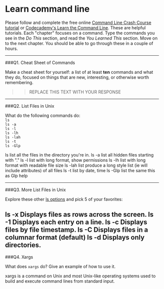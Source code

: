 # Learn command line

Please follow and complete the free online [Command Line Crash Course
tutorial](https://web.archive.org/web/20160708171659/http://cli.learncodethehardway.org/book/) or [Codecademy's Learn the Command Line](https://www.codecademy.com/learn/learn-the-command-line). These are helpful tutorials. Each "chapter" focuses on a command. Type the commands you see in the _Do This_ section, and read the _You Learned This_ section. Move on to the next chapter. You should be able to go through these in a couple of hours.

---

###Q1.  Cheat Sheet of Commands  

Make a cheat sheet for yourself: a list of at least **ten** commands and what they do, focused on things that are new, interesting, or otherwise worth remembering.

> > REPLACE THIS TEXT WITH YOUR RESPONSE

---

###Q2.  List Files in Unix   

What do the following commands do:  
`ls`  
`ls -a`  
`ls -l`  
`ls -lh`  
`ls -lah`  
`ls -t`  
`ls -Glp`  

ls      list all the files in the directory you're in.
ls -a   list all hidden files starting with "."
ls -l   list with long format, show permissions
ls -lh  list with long  format with readable file size
ls -lah list produce a long style list (ie will include attributes) of all files 
ls -t   list by date, time
ls -Glp list the same this as Glp help

---

###Q3.  More List Files in Unix  

Explore these other [ls options](http://www.techonthenet.com/unix/basic/ls.php) and pick 5 of your favorites:

ls -x Displays files as rows across the screen.
ls -1	Displays each entry on a line.
ls -c	Displays files by file timestamp.
ls -C	Displays files in a columnar format (default)
ls -d	Displays only directories.
---

###Q4.  Xargs   

What does `xargs` do? Give an example of how to use it.

xargs is a command on Unix and most Unix-like operating systems used to build and execute command lines from standard input.
 

